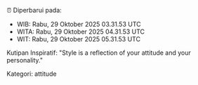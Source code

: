 ⏰ Diperbarui pada:
- WIB: Rabu, 29 Oktober 2025 03.31.53 UTC
- WITA: Rabu, 29 Oktober 2025 04.31.53 UTC
- WIT: Rabu, 29 Oktober 2025 05.31.53 UTC

Kutipan Inspiratif:
"Style is a reflection of your attitude and your personality."


Kategori: attitude

